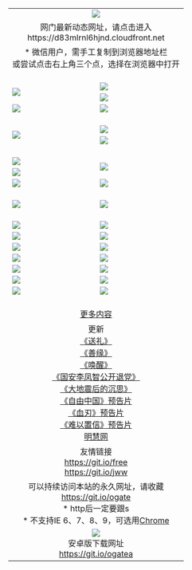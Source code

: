 ﻿<table>
  <tr></tr>
  <tr><td colspan=2 align=center><img src="https://cloud.githubusercontent.com/assets/11880933/13434984/f430fae2-e012-11e5-814f-c2df1e82b247.jpg" /></td></tr>
  <tr><td colspan=2 align=center>网门最新动态网址，请点击进入
<br>https://d83mlrnl6hjnd.cloudfront.net
    </td>
  </tr>
  <tr>
    <td colspan=2 align=center>* 微信用户，需手工复制到浏览器地址栏<br>或尝试点击右上角三个点，选择在浏览器中打开
    <!--br>* IE6打开动态网址须在选项中勾选TLS 1.0--></td>
  </tr>
  <tr height="20">
  <tr>
    <td rowspan=2><a href="https://d83mlrnl6hjnd.cloudfront.net/ogUP.aspx?name=11DKC.mp4&list=11DKC" target="_blank"><img src="https://d83mlrnl6hjnd.cloudfront.net/Up/11DKC1.jpg" /></a></td> 
    <td><div><a href="https://d83mlrnl6hjnd.cloudfront.net/ogUP.aspx?name=LRWS.mp4&list=LRWS" target="_blank"><img src="https://d83mlrnl6hjnd.cloudfront.net/Up/LRWS.jpg" /></a></td>
   </tr>
  <tr>
    <td><a href="https://d83mlrnl6hjnd.cloudfront.net/ogNiceVedio.aspx" target="_blank"><img src="https://d83mlrnl6hjnd.cloudfront.net/Up/11TGKDY.jpg" /></a></td>
  </tr>
  <tr>
    <td><a href="https://d83mlrnl6hjnd.cloudfront.net/ogUP.aspx?name=_EA/%CA%AE%C4%EA.mp4&count=http://odisk.org/Up/_EA/%CA%AE%C4%EA.mp4;http://odisk.org/Up/_EE/%CC%CE%B8%E7%D9%A9%B5%E7%D3%B0%A3%BA%CA%AE%C4%EA.mp4|2|%CA%AE%C4%EA|%D5%FD%C6%AC;%CC%CE%B8%E7%D9%A9%B5%E7%D3%B0" target="_blank"><img src="https://d83mlrnl6hjnd.cloudfront.net/Up/_EA/%E5%8D%81%E5%B9%B4_135.jpg" /></a></td>
    <td><a href="https://d83mlrnl6hjnd.cloudfront.net/ogUP.aspx?name=_EC%C9%FA%CB%C0%D3%EB%C2%D6%BB%D8.mp4&count=http://v.ifeng.com/documentary/discovery/201501/039bdca9-5c34-4796-b332-43b8f831efce.shtml;http://v.ifeng.com/documentary/society/201501/030cc825-2840-4536-a0b8-416c88375055.shtml;http://v.ifeng.com/documentary/society/201501/03a412f8-32ec-4e18-81ba-98acf64ec1ca.shtml;http://v.ifeng.com/documentary/society/201501/03c58012-8e01-456a-9097-615b3b24a709.shtml|4|%C9%FA%CB%C0%D3%EB%C2%D6%BB%D8" target="_blank"><img src="https://d83mlrnl6hjnd.cloudfront.net/Up/_EC/%E7%94%9F%E6%AD%BB%E4%B8%8E%E8%BD%AE%E5%9B%9E_135.jpg" /></a></td>
  </tr>
  <tr height="20">
  <tr>
    <td rowspan=2><a href="https://d83mlrnl6hjnd.cloudfront.net/ogUP.aspx?name=4EE/DJ.mp4&list=4EEDJ" target="_blank"><img src="https://d83mlrnl6hjnd.cloudfront.net/Up/4EE/DJ140.jpg"/></a></td>
    <td><a href="https://d83mlrnl6hjnd.cloudfront.net/ogUP.aspx?name=4EE/ZG.mp4&list=4EEZG" target="_blank"><img src="https://d83mlrnl6hjnd.cloudfront.net/Up/4EE/ZG0.jpg"/></a></td>
    <!--td><a href="https://d83mlrnl6hjnd.cloudfront.net/ogUP.aspx?name=4EE/QQ.mp4&list=4EEQQ" target="_blank"><img src="https://d83mlrnl6hjnd.cloudfront.net/Up/4EE/QQ0.jpg"/></a></td>
    <td><a href="https://d83mlrnl6hjnd.cloudfront.net/ogUP.aspx?name=4EE/HQ.mp4&list=4EEHQ" target="_blank"><img src="https://d83mlrnl6hjnd.cloudfront.net/Up/4EE/HQ0.jpg"/></a></td-->
  </tr>
  <tr>
    <td><a href="https://d83mlrnl6hjnd.cloudfront.net/onCO.aspx?list=XWPL&mode=m" target="_blank"><img src="https://d83mlrnl6hjnd.cloudfront.net/Up/0WZTT.jpg" /></a></td> 
  </tr>
  <tr height="20">
  <tr>
    <td><a href="https://d83mlrnl6hjnd.cloudfront.net/ogUP.aspx?name=JQR.mp4&count=2" target="_blank"><img src="https://d83mlrnl6hjnd.cloudfront.net/Up/JQR.jpg" /></a></td>   
    <td rowspan=2><a href="https://d83mlrnl6hjnd.cloudfront.net/ogUP.aspx?name=JP.mp4&count=9" target="_blank"><img src="https://d83mlrnl6hjnd.cloudfront.net/Up/JP.jpg" /></td>
  </tr>
  <tr>
    <td><a href="https://d83mlrnl6hjnd.cloudfront.net/ogUP.aspx?name=WH.mp4" target="_blank"><img src="https://d83mlrnl6hjnd.cloudfront.net/Up/WH.jpg" /></a></td>
  </tr>
  <tr>
    <td><a href="https://d83mlrnl6hjnd.cloudfront.net/ogUP.aspx?name=SSZJ.mp4&list=SSZJ" target="_blank"><img src="https://d83mlrnl6hjnd.cloudfront.net/Up/SSZJ.jpg" /></a></td>
    <td><a href="https://d83mlrnl6hjnd.cloudfront.net/ogUP.aspx?name=WLSH.mp4&count=2" target="_blank"><img src="https://d83mlrnl6hjnd.cloudfront.net/Up/WLSH.jpg" /></a</td>
  </tr>
  <tr height="20">
  <tr>
    <td><a href="https://d83mlrnl6hjnd.cloudfront.net/ogUP.aspx?name=ZY.mp4&count=2015|16" target="_blank"><img src="https://d83mlrnl6hjnd.cloudfront.net/Up/ZY.jpg" /></a</td>
    <td><a href="https://d83mlrnl6hjnd.cloudfront.net/ogUP.aspx?name=XTFY.mp4&count=B|2,A|24" target="_blank"><img src="https://d83mlrnl6hjnd.cloudfront.net/Up/XTFY.jpg" /></a></td>
  </tr>
  <tr height="20">
  </tr>
  <!--tr>
    <td><a href="https://d83mlrnl6hjnd.cloudfront.net/ogUP.aspx?name=4EE/GX.mp4&list=4EEGX" target="_blank"><img src="https://d83mlrnl6hjnd.cloudfront.net/Up/4EE/GX0.jpg"/></a></td>
    <td><a href="https://d83mlrnl6hjnd.cloudfront.net/ogUP.aspx?name=4EE/HD.mp4&list=4EEHD" target="_blank"><img src="https://d83mlrnl6hjnd.cloudfront.net/Up/4EE/HD0.jpg"/></a></td>
  </tr>
  <tr>
    <td><a href="https://d83mlrnl6hjnd.cloudfront.net/ogUP.aspx?name=4EE/TX.mp4&list=4EETX" target="_blank"><img src="https://d83mlrnl6hjnd.cloudfront.net/Up/4EE/TX0.jpg"/></a></td>
    <td><a href="https://d83mlrnl6hjnd.cloudfront.net/ogUP.aspx?name=4EE/WZ.mp4&list=4EEWZ" target="_blank"><img src="https://d83mlrnl6hjnd.cloudfront.net/Up/4EE/WZ0.jpg"/></a></td>
  </tr-->
  <tr>
    <td><a href="https://d83mlrnl6hjnd.cloudfront.net/onUP.aspx?name=https://d1ni6yqhqrtjo7.cloudfront.net/" target="_blank"><img src="https://d83mlrnl6hjnd.cloudfront.net/Up/0DTW.jpg"/></a></td>
    <td><a href="https://d83mlrnl6hjnd.cloudfront.net/onUP.aspx?name=https://d240ns8up8earz.cloudfront.net/acenter/" target="_blank"><img src="https://d83mlrnl6hjnd.cloudfront.net/Up/0TDW.jpg" /></a></td>
  </tr>
  <tr>
    <td><a href="https://d83mlrnl6hjnd.cloudfront.net/onUP.aspx?name=https://d4508d6vomz2p.cloudfront.net/gb/nsc413.htm" target="_blank"><img src="https://d83mlrnl6hjnd.cloudfront.net/Up/0DJY.jpg" /></a></td>
    <td><a href="https://d83mlrnl6hjnd.cloudfront.net/onUP.aspx?name=https://d4apjbhkuxer1.cloudfront.net/xtr/gb/prog204.html" target="_blank"><img src="https://d83mlrnl6hjnd.cloudfront.net/Up/0XTR.jpg" /></a></td>
  </tr>
  <tr>
    <td><a href="https://d83mlrnl6hjnd.cloudfront.net/onUP.aspx?name=https://d3aj00iefsmfgc.cloudfront.net/" target="_blank"><img src="https://d83mlrnl6hjnd.cloudfront.net/Up/0MHW.jpg" /></a></td>
    <td><a href="https://d83mlrnl6hjnd.cloudfront.net/onUP.aspx?name=https://d20wz7qt14x5d2.cloudfront.net/" target="_blank"><img src="https://d83mlrnl6hjnd.cloudfront.net/Up/0ZJW.jpg" /></a></td>
  </tr>
  <tr>
    <td><a href="https://d83mlrnl6hjnd.cloudfront.net/ogUP.aspx?name=0FG.zip" target="_blank"><img src="https://d83mlrnl6hjnd.cloudfront.net/Up/0FG.jpg" /></a></td>
    <td><a href="https://d83mlrnl6hjnd.cloudfront.net/ogUP.aspx?name=0FGA.apk" target="_blank"><img src="https://d83mlrnl6hjnd.cloudfront.net/Up/0FGA.jpg" /></a></td>
  </tr>
  <tr>
    <td><a href="https://d83mlrnl6hjnd.cloudfront.net/ogUP.aspx?name=0U.zip" target="_blank"><img src="https://d83mlrnl6hjnd.cloudfront.net/Up/0U.jpg" /></a></td>
    <td><a href="https://d83mlrnl6hjnd.cloudfront.net/ogUP.aspx?name=0UA.apk" target="_blank"><img src="https://d83mlrnl6hjnd.cloudfront.net/Up/0UA.jpg" /></a></td>
  </tr>
  <tr>
    <td><a href="https://d83mlrnl6hjnd.cloudfront.net/ogUP.aspx?name=0iPPOTV.zip" target="_blank"><img src="https://d83mlrnl6hjnd.cloudfront.net/Up/0iPPOTV.jpg" /></a></td>
    <td><a href="https://d83mlrnl6hjnd.cloudfront.net/ogUP.aspx?name=0iNTD.apk" target="_blank"><img src="https://d83mlrnl6hjnd.cloudfront.net/Up/0iNTD.jpg" /></a></td>
  </tr>
  <!--tr>
    <td><a href="https://d83mlrnl6hjnd.cloudfront.net/ogNice.aspx" target="_blank"><img src="https://d83mlrnl6hjnd.cloudfront.net/Up/0WCYY.jpg" /></a></td>
    <td><a href="https://d83mlrnl6hjnd.cloudfront.net/onCO.aspx?list=XWPL&mode=m" target="_blank"><img src="https://d83mlrnl6hjnd.cloudfront.net/Up/0WZTT.jpg" /></a></td> 
  </tr-->
  <tr>
    <td><a href="https://d83mlrnl6hjnd.cloudfront.net/ogDY.aspx" target="_blank"><img src="https://d83mlrnl6hjnd.cloudfront.net/Up/0FK.jpg" /></a></td>
    <td><a href="https://d83mlrnl6hjnd.cloudfront.net/ogST.aspx" target="_blank"><img src="https://d83mlrnl6hjnd.cloudfront.net/Up/0ST.jpg" /></a></td> 
  </tr>
  <tr height="20">
  <tr>
    <td colspan=2 align=center><a href="https://d83mlrnl6hjnd.cloudfront.net/ogNice.aspx">更多内容</a>
    </td>
  </tr>
  <tr>
    <td colspan=2 align=center>更新<br>
      <a href="https://d83mlrnl6hjnd.cloudfront.net/ogUP.aspx?name=4ESL.mp4" target="_blank">《送礼》</a><br>
      <a href="https://d83mlrnl6hjnd.cloudfront.net/ogUP.aspx?name=4ESY.mp4" target="_blank">《善缘》</a><br>
      <a href="https://d83mlrnl6hjnd.cloudfront.net/ogUP.aspx?name=4EHX.mp4" target="_blank">《唤醒》</a><br>
      <a href="https://d83mlrnl6hjnd.cloudfront.net/ogUP.aspx?name=4LFZ.mp4" target="_blank">《国安李凤智公开退党》</a><br>
      <a href="https://d83mlrnl6hjnd.cloudfront.net/ogUP.aspx?name=4DDZHDCS.mp4" target="_blank">《大地震后的沉思》</a><br>
      <a href="https://d83mlrnl6hjnd.cloudfront.net/ogUP.aspx?name=11ZYZG0.mp4" target="_blank">《自由中国》预告片</a><br>
      <a href="https://d83mlrnl6hjnd.cloudfront.net/ogUP.aspx?name=11XR.mp4" target="_blank">《血刃》预告片</a><br>
      <a href="https://d83mlrnl6hjnd.cloudfront.net/ogUP.aspx?name=11NYZX.mp4&count=2" target="_blank">《难以置信》预告片</a><br>
      <a href="https://d83mlrnl6hjnd.cloudfront.net/onUP.aspx?name=https://www.minghui.org/" target="_blank">明慧网</a>
    </td>
  </tr>
  <tr>
    <td colspan=2 align=center>友情链接<br>
      <a href="https://git.io/free" target="_blank">https://git.io/free</a><br>
      <a href="https://git.io/jww" target="_blank">https://git.io/jww</a>
    </td>
  </tr>
  <tr>
    <td colspan=2 align=center>可以持续访问本站的永久网址，请收藏<br/><a href="https://git.io/ogate" target="_blank">https://git.io/ogate</a><br/>* http后一定要跟s<br/>* 不支持IE 6、7、8、9，可选用<a href="https://d83mlrnl6hjnd.cloudfront.net/ogUP.aspx?name=0ChromePortable.zip">Chrome</a></td>
  </tr>
  <tr>
    <td colspan=2 align=center><a href="https://d83mlrnl6hjnd.cloudfront.net/ogUP.aspx?name=0oGate.apk" target="_blank"><img src="https://cloud.githubusercontent.com/assets/11880933/13720399/75e143ee-e842-11e5-9f0a-1421f423c80f.jpg" /></a><br>安卓版下载网址<br><a href="https://git.io/ogatea">https://git.io/ogatea</a></td>
  </tr>
  <!--tr>
    <td colspan=2 align=center>可能失效的动态网址
    </td>
  </tr-->
</table>
